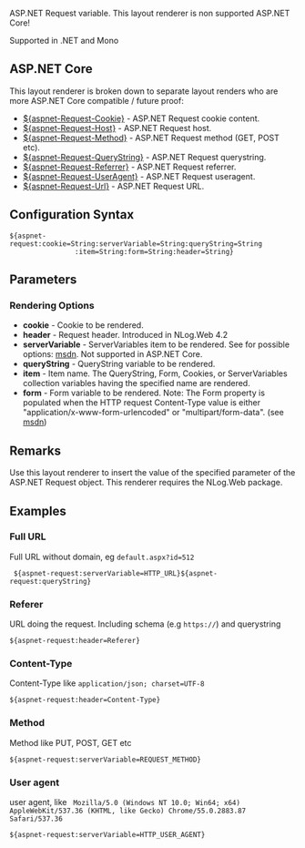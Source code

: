 ASP.NET Request variable. This layout renderer is non supported ASP.NET Core!

Supported in .NET and Mono


## ASP.NET Core
This layout renderer is broken down to separate layout renders who are more ASP.NET Core compatible / future proof:

* [${aspnet-Request-Cookie}](https://github.com/NLog/NLog/wiki/AspNetRequest-Cookie-Layout-Renderer) - ASP.NET Request cookie content. 
* [${aspnet-Request-Host}](https://github.com/NLog/NLog/wiki/AspNetRequest-Host-Layout-Renderer) - ASP.NET Request host.
* [${aspnet-Request-Method}](https://github.com/NLog/NLog/wiki/AspNetRequest-Method-Layout-Renderer) - ASP.NET Request method (GET, POST etc).
* [${aspnet-Request-QueryString}](https://github.com/NLog/NLog/wiki/AspNetRequest-QueryString-Layout-Renderer) - ASP.NET Request querystring.
* [${aspnet-Request-Referrer}](https://github.com/NLog/NLog/wiki/AspNetRequest-Referrer-Renderer) - ASP.NET Request referrer.
* [${aspnet-Request-UserAgent}](https://github.com/NLog/NLog/wiki/AspNetRequest-UserAgent-Layout-Renderer) - ASP.NET Request useragent.
* [${aspnet-Request-Url}](https://github.com/NLog/NLog/wiki/AspNetRequest-Url-Layout-Renderer) - ASP.NET Request URL.

## Configuration Syntax
```
${aspnet-request:cookie=String:serverVariable=String:queryString=String
                :item=String:form=String:header=String}
```

## Parameters
### Rendering Options
* **cookie** - Cookie to be rendered.
* **header** - Request header. Introduced in NLog.Web 4.2
* **serverVariable** - ServerVariables item to be rendered. See for possible options: [msdn](https://msdn.microsoft.com/en-us/library/ms524602(v=vs.90).aspx). Not supported in ASP.NET Core. 
* **queryString** - QueryString variable to be rendered.
* **item** - Item name. The QueryString, Form, Cookies, or ServerVariables collection variables having the specified name are rendered.
* **form** - Form variable to be rendered. Note: The Form property is populated when the HTTP request Content-Type value is either "application/x-www-form-urlencoded" or "multipart/form-data". (see [msdn](https://msdn.microsoft.com/en-us/library/system.web.httprequest.form(v=vs.110).aspx))

## Remarks
Use this layout renderer to insert the value of the specified parameter of the ASP.NET Request object. This renderer requires the NLog.Web package.

## Examples

### Full URL
Full URL without domain, eg `default.aspx?id=512`

` ${aspnet-request:serverVariable=HTTP_URL}${aspnet-request:queryString}` 


### Referer
URL doing the request. Including schema (e.g `https://`) and querystring

`${aspnet-request:header=Referer}`


### Content-Type

Content-Type like `application/json; charset=UTF-8 `


`${aspnet-request:header=Content-Type}`


### Method

Method like PUT, POST, GET etc

`${aspnet-request:serverVariable=REQUEST_METHOD}`


### User agent

user agent, like ` Mozilla/5.0 (Windows NT 10.0; Win64; x64) AppleWebKit/537.36 (KHTML, like Gecko) Chrome/55.0.2883.87 Safari/537.36`

` ${aspnet-request:serverVariable=HTTP_USER_AGENT} `
